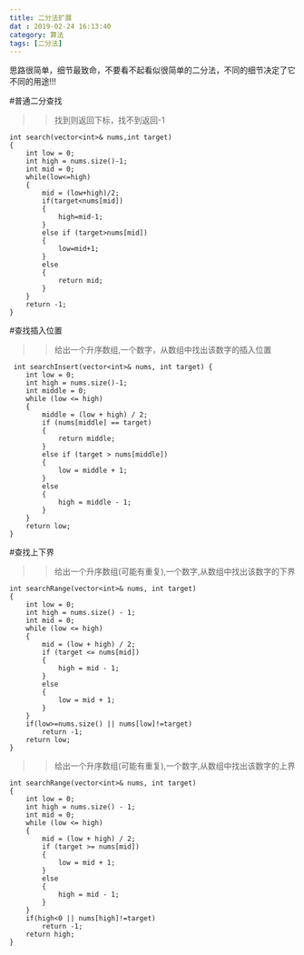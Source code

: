```yaml
---
title: 二分法扩展
dat : 2019-02-24 16:13:40
category: 算法
tags: [二分法]
---
```


思路很简单，细节最致命，不要看不起看似很简单的二分法，不同的细节决定了它不同的用途!!!
<!--more-->

#普通二分查找
>>找到则返回下标，找不到返回-1

```
int search(vector<int>& nums,int target)
{
	int low = 0;
	int high = nums.size()-1;
	int mid = 0;
	while(low<=high)
	{
		mid = (low+high)/2;
		if(target<nums[mid])
		{
			high=mid-1;
		}
		else if (target>nums[mid])
		{
			low=mid+1;
		}
		else
		{
			return mid;
		}
	}
	return -1;
}
```

#查找插入位置
>>给出一个升序数组,一个数字，从数组中找出该数字的插入位置

```
 int searchInsert(vector<int>& nums, int target) {
	int low = 0;
	int high = nums.size()-1;
	int middle = 0;
	while (low <= high)
	{
		middle = (low + high) / 2;
		if (nums[middle] == target)
		{
			return middle;
		}
		else if (target > nums[middle])
		{
			low = middle + 1;
		}
		else
		{
			high = middle - 1;
		}
	}
	return low;
}
```

#查找上下界
>>给出一个升序数组(可能有重复),一个数字,从数组中找出该数字的下界

```
int searchRange(vector<int>& nums, int target)
{
	int low = 0;
	int high = nums.size() - 1;
	int mid = 0;
	while (low <= high)
	{
		mid = (low + high) / 2;
		if (target <= nums[mid])
		{
			high = mid - 1;
		}
		else
		{
			low = mid + 1;
		}
	}
	if(low>=nums.size() || nums[low]!=target)
	    return -1;
	return low;
}
```

>>给出一个升序数组(可能有重复),一个数字,从数组中找出该数字的上界

```
int searchRange(vector<int>& nums, int target)
{
	int low = 0;
	int high = nums.size() - 1;
	int mid = 0;
	while (low <= high)
	{
		mid = (low + high) / 2;
		if (target >= nums[mid])
		{
			low = mid + 1;
		}
		else
		{
			high = mid - 1;
		}
	}
	if(high<0 || nums[high]!=target)
	    return -1;
	return high;
}
```